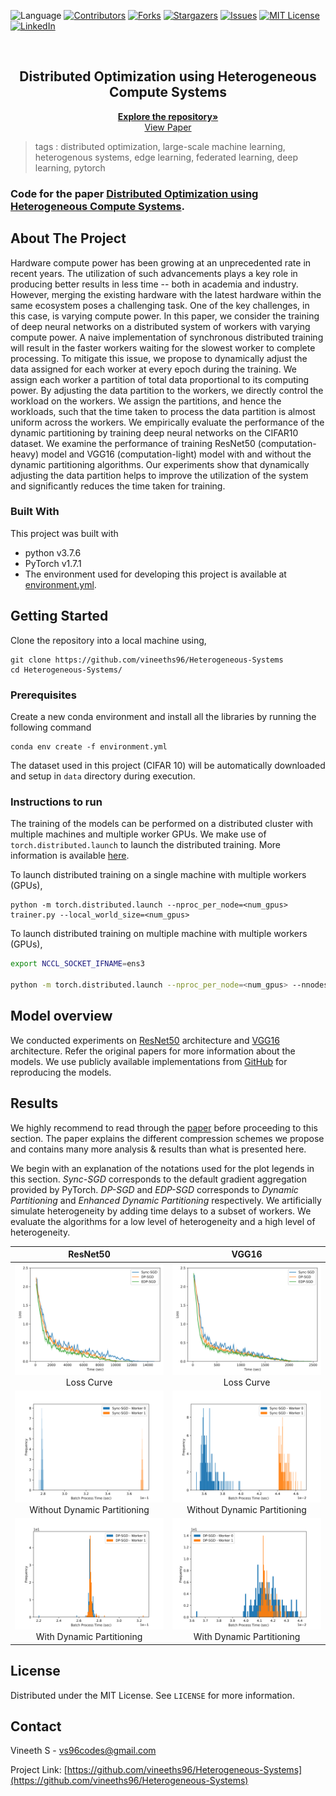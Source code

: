  ![Language](https://img.shields.io/badge/language-python--3.8.3-blue) [![Contributors][contributors-shield]][contributors-url] [![Forks][forks-shield]][forks-url] [![Stargazers][stars-shield]][stars-url] [![Issues][issues-shield]][issues-url] [![MIT License][license-shield]][license-url] [![LinkedIn][linkedin-shield]][linkedin-url]

<!-- PROJECT LOGO -->
<br />

<p align="center">
  <h2 align="center">Distributed Optimization using Heterogeneous Compute Systems</h2>
  <p align="center">
    <a href=https://github.com/vineeths96/Heterogeneous-Systems><strong>Explore the repository»</strong></a>
    <br />
    <a href=https://arxiv.org/abs/2110.08941>View Paper</a>
  </p>




</p>

> tags : distributed optimization, large-scale machine learning, heterogenous systems, edge learning, federated learning, deep learning, pytorch 



### Code for the paper [Distributed Optimization using Heterogeneous Compute Systems](https://arxiv.org/abs/2110.08941).



<!-- ABOUT THE PROJECT -->

## About The Project

Hardware compute power has been growing at an unprecedented rate in recent years. The utilization of such advancements plays a key role in producing better results in less time -- both in academia and industry. However, merging the existing hardware with the latest hardware within the same ecosystem poses a challenging task. One of the key challenges, in this case, is varying compute power. In this paper, we consider the training of deep neural networks on a distributed system of workers with varying compute power. A naive implementation of synchronous distributed training will result in the faster workers waiting for the slowest worker to complete processing. To mitigate this issue, we propose to dynamically adjust the data assigned for each worker at every epoch during the training. We assign each worker a partition of total data proportional to its computing power. By adjusting the data partition to the workers, we directly control the workload on the workers. We assign the partitions, and hence the workloads, such that the time taken to process the data partition is almost uniform across the workers. We empirically evaluate the performance of the dynamic partitioning by training deep neural networks on the CIFAR10 dataset. We examine the performance of training ResNet50 (computation-heavy) model and VGG16 (computation-light) model with and without the dynamic partitioning algorithms. Our experiments show that dynamically adjusting the data partition helps to improve the utilization of the system and significantly reduces the time taken for training.

### Built With
This project was built with 

* python v3.7.6
* PyTorch v1.7.1
* The environment used for developing this project is available at [environment.yml](environment.yml).



<!-- GETTING STARTED -->

## Getting Started

Clone the repository into a local machine using,

```shell
git clone https://github.com/vineeths96/Heterogeneous-Systems
cd Heterogeneous-Systems/
```

### Prerequisites

Create a new conda environment and install all the libraries by running the following command

```shell
conda env create -f environment.yml
```

The dataset used in this project (CIFAR 10) will be automatically downloaded and setup in `data` directory during execution.

### Instructions to run

The training of the models can be performed on a distributed cluster with multiple machines and multiple worker GPUs. We make use of `torch.distributed.launch` to launch the distributed training. More information is available [here](https://pytorch.org/tutorials/beginner/dist_overview.html).

To launch distributed training on a single machine with multiple workers (GPUs), 

```shell
python -m torch.distributed.launch --nproc_per_node=<num_gpus> trainer.py --local_world_size=<num_gpus> 
```

 To launch distributed training on multiple machine with multiple workers (GPUs), 

```sh
export NCCL_SOCKET_IFNAME=ens3

python -m torch.distributed.launch --nproc_per_node=<num_gpus> --nnodes=<num_machines> --node_rank=<node_rank> --master_addr=<master_address> --master_port=<master_port> trainer.py --local_world_size=<num_gpus>
```



## Model overview

We conducted experiments on [ResNet50](https://arxiv.org/abs/1512.03385) architecture and [VGG16](https://arxiv.org/abs/1409.1556) architecture. Refer the original papers for more information about the models. We use publicly available implementations from [GitHub](https://github.com/kuangliu/pytorch-cifar) for reproducing the models. 



<!-- RESULTS -->

## Results

We highly recommend to read through the [paper](https://arxiv.org/abs/2110.08941) before proceeding to this section. The paper explains the different compression schemes we propose and contains many more analysis & results than what is presented here. 

We begin with an explanation of the notations used for the plot legends in this section. *Sync-SGD* corresponds to the default gradient aggregation provided by PyTorch. *DP-SGD* and *EDP-SGD* corresponds to *Dynamic Partitioning* and *Enhanced Dynamic Partitioning* respectively. We artificially simulate heterogeneity by adding time delays to a subset of workers. We evaluate the algorithms for a low level of heterogeneity and a high level of heterogeneity.



|                           ResNet50                           |                            VGG16                             |
| :----------------------------------------------------------: | :----------------------------------------------------------: |
|  ![Loss](./plots/Delay_2/loss_time_ResNet50.svg)Loss Curve   |    ![Loss](./plots/Delay_2/loss_time_VGG16.svg)Loss Curve    |
| ![AR](./plots/Histograms_0.1/process_times_histogram_ResNet50_False_AllReduce%20SGD.svg)Without Dynamic Partitioning | ![AR](./plots/Histograms_0.1/process_times_histogram_VGG16_False_AllReduce%20SGD.svg)Without Dynamic Partitioning |
| ![DP](./plots/Histograms_0.1/process_times_histogram_ResNet50_True_AllReduce%20SGD.svg)With Dynamic Partitioning | ![DP](./plots/Histograms_0.1/process_times_histogram_VGG16_True_AllReduce%20SGD.svg)With Dynamic Partitioning |



<!-- LICENSE -->

## License

Distributed under the MIT License. See `LICENSE` for more information.



<!-- CONTACT -->

## Contact

Vineeth S - vs96codes@gmail.com

Project Link: [https://github.com/vineeths96/Heterogeneous-Systems](https://github.com/vineeths96/Heterogeneous-Systems)






<!-- MARKDOWN LINKS & IMAGES -->
<!-- https://www.markdownguide.org/basic-syntax/#reference-style-links -->

[contributors-shield]: https://img.shields.io/github/contributors/vineeths96/Heterogeneous-Systems.svg?style=flat-square
[contributors-url]: https://github.com/vineeths96/Heterogeneous-Systems/graphs/contributors
[forks-shield]: https://img.shields.io/github/forks/vineeths96/Heterogeneous-Systems.svg?style=flat-square
[forks-url]: https://github.com/vineeths96/Heterogeneous-Systems/network/members
[stars-shield]: https://img.shields.io/github/stars/vineeths96/Heterogeneous-Systems.svg?style=flat-square
[stars-url]: https://github.com/vineeths96/Heterogeneous-Systems/stargazers
[issues-shield]: https://img.shields.io/github/issues/vineeths96/Heterogeneous-Systems.svg?style=flat-square
[issues-url]: https://github.com/vineeths96/Heterogeneous-Systems/issues
[license-shield]: https://img.shields.io/badge/License-MIT-yellow.svg
[license-url]: https://github.com/vineeths96/Heterogeneous-Systems/blob/master/LICENSE
[linkedin-shield]: https://img.shields.io/badge/-LinkedIn-black.svg?style=flat-square&logo=linkedin&colorB=555
[linkedin-url]: https://linkedin.com/in/vineeths

